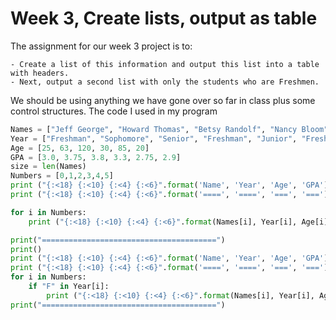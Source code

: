 # Week 3, Create lists, output as table

The assignment for our week 3 project is to:
    
    - Create a list of this information and output this list into a table with headers.
    - Next, output a second list with only the students who are Freshmen.
    
We should be using anything we have gone over so far in class plus some control structures. The code I used in my program 

```python
Names = ["Jeff George", "Howard Thomas", "Betsy Randolf", "Nancy Bloom", "Doug Hammersmith", "Rebecca Smith"]
Year = ["Freshman", "Sophomore", "Senior", "Freshman", "Junior", "Freshman"]
Age = [25, 63, 120, 30, 85, 20]
GPA = [3.0, 3.75, 3.8, 3.3, 2.75, 2.9]
size = len(Names)
Numbers = [0,1,2,3,4,5]
print ("{:<18} {:<10} {:<4} {:<6}".format('Name', 'Year', 'Age', 'GPA'))
print ("{:<18} {:<10} {:<4} {:<6}".format('====', '====', '===', '==='))

for i in Numbers:
    print ("{:<18} {:<10} {:<4} {:<6}".format(Names[i], Year[i], Age[i], GPA[i]))

print("=======================================")
print()
print ("{:<18} {:<10} {:<4} {:<6}".format('Name', 'Year', 'Age', 'GPA'))
print ("{:<18} {:<10} {:<4} {:<6}".format('====', '====', '===', '==='))
for i in Numbers:
    if "F" in Year[i]:
        print ("{:<18} {:<10} {:<4} {:<6}".format(Names[i], Year[i], Age[i], GPA[i]))
print("=======================================")

```
